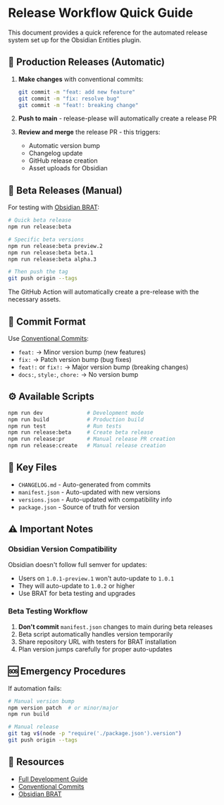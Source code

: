 # Release Workflow Quick Guide

This document provides a quick reference for the automated release system set up for the Obsidian Entities plugin.

## 🚀 Production Releases (Automatic)

1. **Make changes** with conventional commits:
   ```bash
   git commit -m "feat: add new feature"
   git commit -m "fix: resolve bug"
   git commit -m "feat!: breaking change"
   ```

2. **Push to main** - release-please will automatically create a release PR

3. **Review and merge** the release PR - this triggers:
   - Automatic version bump
   - Changelog update
   - GitHub release creation
   - Asset uploads for Obsidian

## 🧪 Beta Releases (Manual)

For testing with [Obsidian BRAT](https://github.com/TfTHacker/obsidian42-brat):

```bash
# Quick beta release
npm run release:beta

# Specific beta versions
npm run release:beta preview.2
npm run release:beta beta.1
npm run release:beta alpha.3

# Then push the tag
git push origin --tags
```

The GitHub Action will automatically create a pre-release with the necessary assets.

## 📝 Commit Format

Use [Conventional Commits](https://www.conventionalcommits.org/):

- `feat:` → Minor version bump (new features)
- `fix:` → Patch version bump (bug fixes)  
- `feat!:` or `fix!:` → Major version bump (breaking changes)
- `docs:`, `style:`, `chore:` → No version bump

## ⚙️ Available Scripts

```bash
npm run dev              # Development mode
npm run build            # Production build
npm run test             # Run tests
npm run release:beta     # Create beta release
npm run release:pr       # Manual release PR creation
npm run release:create   # Manual release creation
```

## 📂 Key Files

- `CHANGELOG.md` - Auto-generated from commits
- `manifest.json` - Auto-updated with new versions
- `versions.json` - Auto-updated with compatibility info
- `package.json` - Source of truth for version

## ⚠️ Important Notes

### Obsidian Version Compatibility

Obsidian doesn't follow full semver for updates:
- Users on `1.0.1-preview.1` won't auto-update to `1.0.1`
- They will auto-update to `1.0.2` or higher
- Use BRAT for beta testing and upgrades

### Beta Testing Workflow

1. **Don't commit** `manifest.json` changes to main during beta releases
2. Beta script automatically handles version temporarily
3. Share repository URL with testers for BRAT installation
4. Plan version jumps carefully for proper auto-updates

## 🆘 Emergency Procedures

If automation fails:

```bash
# Manual version bump
npm version patch  # or minor/major
npm run build

# Manual release
git tag v$(node -p "require('./package.json').version")
git push origin --tags
```

## 🔗 Resources

- [Full Development Guide](./DEVELOPMENT.md)
- [Conventional Commits](https://www.conventionalcommits.org/)
- [Obsidian BRAT](https://github.com/TfTHacker/obsidian42-brat)